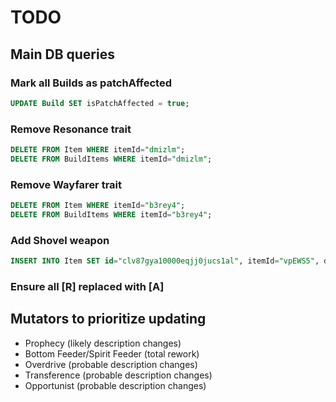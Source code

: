 # TODO

## Main DB queries

### Mark all Builds as patchAffected

```sql
UPDATE Build SET isPatchAffected = true;
```

### Remove Resonance trait

```sql
DELETE FROM Item WHERE itemId="dmizlm";
DELETE FROM BuildItems WHERE itemId="dmizlm";
```

### Remove Wayfarer trait

```sql
DELETE FROM Item WHERE itemId="b3rey4";
DELETE FROM BuildItems WHERE itemId="b3rey4";
```

### Add Shovel weapon

```sql
INSERT INTO Item SET id="clv87gya10000eqjj0jucs1al", itemId="vpEWS5", dlc="dlc2", isActive=1;
```

### Ensure all [R] replaced with [A]

## Mutators to prioritize updating

- Prophecy (likely description changes)
- Bottom Feeder/Spirit Feeder (total rework)
- Overdrive (probable description changes)
- Transference (probable description changes)
- Opportunist (probable description changes)

